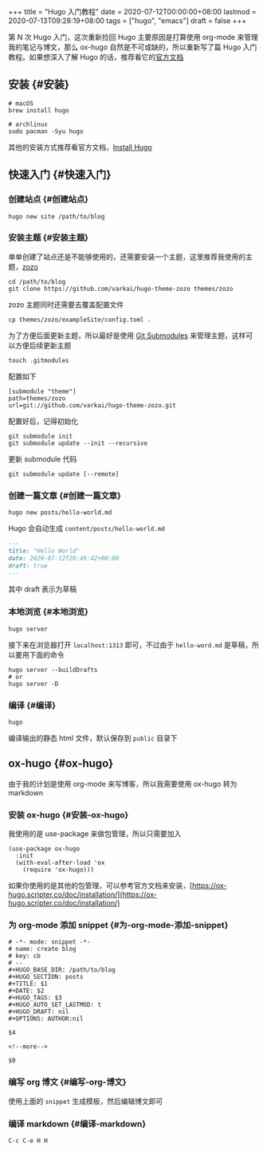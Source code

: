 +++
title = "Hugo 入门教程"
date = 2020-07-12T00:00:00+08:00
lastmod = 2020-07-13T09:28:19+08:00
tags = ["hugo", "emacs"]
draft = false
+++

第 N 次 Hugo 入门，这次重新捡回 Hugo 主要原因是打算使用 org-mode 来管理我的笔记与博文，那么 ox-hugo 自然是不可或缺的，所以重新写了篇 Hugo 入门教程。如果想深入了解 Hugo 的话，推荐看它的[官方文档](https://gohugo.io/documentation/)

<!--more-->


## 安装 {#安装}

```shell
# macOS
brew install hugo

# archlinux
sudo pacman -Syu hugo
```

其他的安装方式推荐看官方文档，[Install Hugo](https://gohugo.io/getting-started/installing/)


## 快速入门 {#快速入门}


### 创建站点 {#创建站点}

```shell
hugo new site /path/to/blog
```


### 安装主题 {#安装主题}

单单创建了站点还是不能够使用的，还需要安装一个主题，这里推荐我使用的主题，[zozo](https://github.com/varkai/hugo-theme-zozo)

```shell
cd /path/to/blog
git clone https://github.com/varkai/hugo-theme-zozo themes/zozo
```

zozo 主题同时还需要去覆盖配置文件

```shell
cp themes/zozo/exampleSite/config.toml .
```

为了方便后面更新主题，所以最好是使用 [Git Submodules](https://git-scm.com/book/en/v2/Git-Tools-Submodules) 来管理主题，这样可以方便后续更新主题

```shell
touch .gitmodules
```

配置如下

```nil
[submodule "theme"]
path=themes/zozo
url=git://github.com/varkai/hugo-theme-zozo.git
```

配置好后，记得初始化

```shell
git submodule init
git submodule update --init --recursive
```

更新 submodule 代码

```shell
git submodule update [--remote]
```


### 创建一篇文章 {#创建一篇文章}

```shell
hugo new posts/hello-world.md
```

Hugo 会自动生成 `content/posts/hello-world.md`

```markdown
---
title: "Hello World"
date: 2020-07-12T20:49:42+08:00
draft: true
---
```

其中 draft 表示为草稿


### 本地浏览 {#本地浏览}

```shell
hugo server
```

接下来在浏览器打开 `localhost:1313` 即可，不过由于 `hello-word.md` 是草稿，所以要用下面的命令

```shell
hugo server --buildDrafts
# or
hugo server -D
```


### 编译 {#编译}

```shell
hugo
```

编译输出的静态 html 文件，默认保存到 `public` 目录下


## ox-hugo {#ox-hugo}

由于我的计划是使用 org-mode 来写博客，所以我需要使用 ox-hugo 转为 markdown


### 安装 ox-hugo {#安装-ox-hugo}

我使用的是 use-package 来做包管理，所以只需要加入

```elisp
(use-package ox-hugo
  :init
  (with-eval-after-load 'ox
    (require 'ox-hugo)))
```

如果你使用的是其他的包管理，可以参考官方文档来安装，[https://ox-hugo.scripter.co/doc/installation/](https://ox-hugo.scripter.co/doc/installation/)


### 为 org-mode 添加 snippet {#为-org-mode-添加-snippet}

```nil
# -*- mode: snippet -*-
# name: create blog
# key: cb
# --
#+HUGO_BASE_DIR: /path/to/blog
#+HUGO_SECTION: posts
#+TITLE: $1
#+DATE: $2
#+HUGO_TAGS: $3
#+HUGO_AUTO_SET_LASTMOD: t
#+HUGO_DRAFT: nil
#+OPTIONS: AUTHOR:nil

$4

<!--more-->

$0
```


### 编写 org 博文 {#编写-org-博文}

使用上面的 `snippet` 生成模板，然后编辑博文即可


### 编译 markdown {#编译-markdown}

```elisp
C-c C-e H H
```
